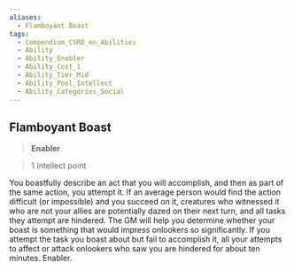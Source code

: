 ```yaml
---
aliases:
  - Flamboyant Boast
tags:
  - Compendium_CSRD_en_Abilities
  - Ability
  - Ability_Enabler
  - Ability_Cost_1
  - Ability_Tier_Mid
  - Ability_Pool_Intellect
  - Ability_Categories_Social
---
```

  
    
## Flamboyant Boast    
>**Enabler**    
>1 Intellect point  
    
You boastfully describe an act that you will accomplish, and then as part of the same action, you attempt it. If an average person would find the action difficult (or impossible) and you succeed on it, creatures who witnessed it who are not your allies are potentially dazed on their next turn, and all tasks they attempt are hindered. The GM will help you determine whether your boast is something that would impress onlookers so significantly. If you attempt the task you boast about but fail to accomplish it, all your attempts to affect or attack onlookers who saw you are hindered for about ten minutes. Enabler.